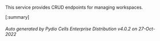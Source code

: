 






This service provides CRUD endpoints for managing workspaces.

[:summary]

###### Auto generated by Pydio Cells Enterprise Distribution v4.0.2 on 27-Oct-2022
